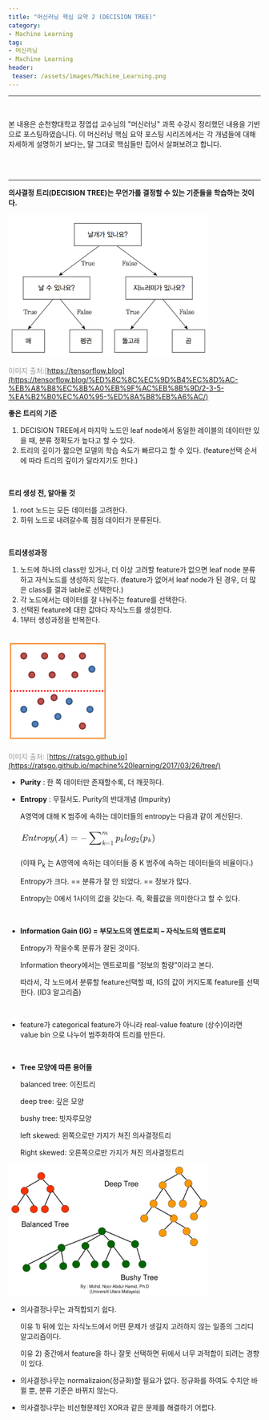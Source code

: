 ```yaml
---
title: "머신러닝 핵심 요약 2 (DECISION TREE)"
category: 
- Machine Learning
tag: 
- 머신러닝
- Machine Learning
header:
 teaser: /assets/images/Machine_Learning.png
---
```


-----

<br/>

본 내용은 순천향대학교 정엽섭 교수님의 "머신러닝" 과목 수강시 정리했던 내용을 기반으로 포스팅하였습니다. 이 머신러닝 핵심 요약 포스팅 시리즈에서는 각 개념들에 대해 자세하게 설명하기 보다는, 말 그대로 핵심들만 집어서 살펴보려고 합니다.

<br/>

<br/>

----

**의사결정 트리(DECISION TREE)는 무언가를 결정할 수 있는 기준들을 학습하는 것이다.**

<img src = "/assets/images/2021-09-06-ML-studying/2-22.png" width="400px"> 

<font style="color:#999999">이미지 출처:[https://tensorflow.blog](https://tensorflow.blog/%ED%8C%8C%EC%9D%B4%EC%8D%AC-%EB%A8%B8%EC%8B%A0%EB%9F%AC%EB%8B%9D/2-3-5-%EA%B2%B0%EC%A0%95-%ED%8A%B8%EB%A6%AC/)</font> 

**좋은 트리의 기준**

1) DECISION TREE에서 마지막 노드인 leaf node에서 동일한 레이블의 데이터만 있을 때, 분류 정확도가 높다고 할 수 있다.
2) 트리의 깊이가 짧으면 모델의 학습 속도가 빠르다고 할 수 있다. (feature선택 순서에 따라 트리의 깊이가 달라지기도 한다.)

<br/>

**트리 생성 전, 알아둘 것** 

1. root 노드는 모든 데이터를 고려한다. 
2. 하위 노드로 내려갈수록 점점 데이터가 분류된다.

<br/>

**트리생성과정** 

1. 노드에 하나의 class만 있거나, 더 이상 고려할 feature가 없으면 leaf node 분류하고 자식노드를 생성하지 않는다. (feature가 없어서 leaf node가 된 경우, 더 많은 class를 결과 lable로 선택한다.) 
2. 각 노드에서는 데이터를 잘 나눠주는 feature를 선택한다.
3. 선택된 feature에 대한 값마다 자식노드를 생성한다.
4. 1부터 생성과정을 반복한다.

<br/>

<img src = "/assets/images/2021-09-06-ML-studying/heIgkif.png" width="200px">

<font style="color:#999999">이미지 출처: [https://ratsgo.github.io](https://ratsgo.github.io/machine%20learning/2017/03/26/tree/)</font> 

- **Purity** : 한 쪽 데이터만 존재할수록, 더 깨끗하다.

- **Entropy** : 무질서도. Purity의 반대개념 (Impurity)

  A영역에 대해 K 범주에 속하는 데이터들의 entropy는 다음과 같이 계산된다.
  
  <img src = "/assets/images/2021-09-06-ML-studying/image-20210906135300489.png" width="270px">
  
  (이때 P<sub>k</sub> 는 A영역에 속하는 데이터들 중 K 범주에 속하는 데이터들의 비율이다.)

  

  Entropy가 크다. == 분류가 잘 안 되었다. == 정보가 많다. 

  Entropy는 0에서 1사이의 값을 갖는다. 즉, 확률값을 의미한다고 할 수 있다.

<br/>

- **Information Gain (IG) = 부모노드의 엔트로피 – 자식노드의 엔트로피**

  Entropy가 작을수록 분류가 잘된 것이다. 

  Information theory에서는 엔트로피를 “정보의 함량”이라고 본다. 

  따라서, 각 노드에서 분류할 feature선택할 때, IG의 값이 커지도록 feature를 선택한다. (ID3 알고리즘)

<br/>

- feature가 categorical feature가 아니라 real-value feature (상수)이라면 value bin 으로 나누어 범주화하여 트리를 만든다.

<br/>

- **Tree 모양에 따른 용어들**

  balanced tree: 이진트리

  deep tree: 깊은 모양

  bushy tree: 빗자루모양

  left skewed: 왼쪽으로만 가지가 쳐진 의사결정트리

  Right skewed: 오른쪽으로만 가지가 쳐진 의사결정트리

<img src = "/assets/images/2021-09-06-ML-studying/image-20210905225558993.png" width="400px">

<br/>

- 의사결정나무는 과적합되기 쉽다. 

  이유 1) 뒤에 있는 자식노드에서 어떤 문제가 생길지 고려하지 않는 일종의 그리디 알고리즘이다.

  이유 2) 중간에서 feature을 하나 잘못 선택하면 뒤에서 너무 과적합이 되려는 경향이 있다.

- 의사결정나무는 normalizaion(정규화)할 필요가 없다. 정규화를 하여도 수치만 바뀔 뿐, 분류 기준은 바뀌지 않는다.

- 의사결정나무는 비선형문제인 XOR과 같은 문제를 해결하기 어렵다.

<br/>

<br/>


